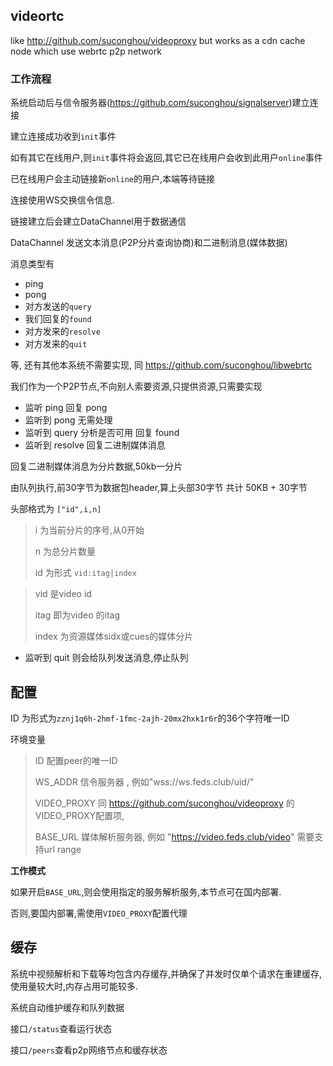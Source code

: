 ## videortc

like http://github.com/suconghou/videoproxy but works as a cdn cache node which use webrtc p2p network

### 工作流程

系统启动后与信令服务器(https://github.com/suconghou/signalserver)建立连接

建立连接成功收到`init`事件

如有其它在线用户,则`init`事件将会返回,其它已在线用户会收到此用户`online`事件

已在线用户会主动链接新`online`的用户,本端等待链接

连接使用WS交换信令信息.

链接建立后会建立DataChannel用于数据通信

DataChannel 发送文本消息(P2P分片查询协商)和二进制消息(媒体数据)


消息类型有

* ping
* pong
* 对方发送的`query`
* 我们回复的`found`
* 对方发来的`resolve`
* 对方发来的`quit`

等, 还有其他本系统不需要实现, 同 https://github.com/suconghou/libwebrtc

我们作为一个P2P节点,不向别人索要资源,只提供资源,只需要实现

* 监听 ping 回复 pong
* 监听到 pong 无需处理
* 监听到 query 分析是否可用 回复 found
* 监听到 resolve 回复二进制媒体消息

回复二进制媒体消息为分片数据,50kb一分片

由队列执行,前30字节为数据包header,算上头部30字节 共计 50KB + 30字节

头部格式为 `["id",i,n]`

> i 为当前分片的序号,从0开始
>
> n 为总分片数量
>
> id 为形式 `vid:itag|index`

> vid 是video id
>
> itag 即为video 的itag
>
> index 为资源媒体sidx或cues的媒体分片


* 监听到 quit 则会给队列发送消息,停止队列


## 配置

ID 为形式为`zznj1q6h-2hmf-1fmc-2ajh-20mx2hxk1r6r`的36个字符唯一ID

环境变量

> ID 配置peer的唯一ID
> 
> WS_ADDR 信令服务器 , 例如"wss://ws.feds.club/uid/"
>
> VIDEO_PROXY 同 https://github.com/suconghou/videoproxy 的VIDEO_PROXY配置项,
>
> BASE_URL 媒体解析服务器, 例如 "https://video.feds.club/video" 需要支持url range
>

**工作模式**

如果开启`BASE_URL`,则会使用指定的服务解析服务,本节点可在国内部署.

否则,要国内部署,需使用`VIDEO_PROXY`配置代理


## 缓存

系统中视频解析和下载等均包含内存缓存,并确保了并发时仅单个请求在重建缓存,使用量较大时,内存占用可能较多.

系统自动维护缓存和队列数据

接口`/status`查看运行状态

接口`/peers`查看p2p网络节点和缓存状态



